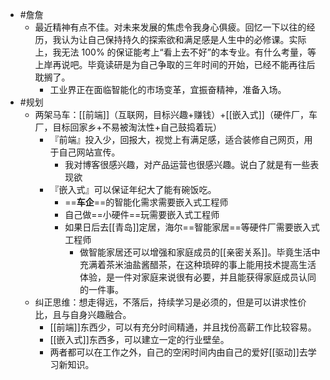 - #詹詹
	- 最近精神有点不佳。对未来发展的焦虑令我身心俱疲。回忆一下以往的经历，我认为让自己保持持久的探索欲和满足感是人生中的必修课。实际上，我无法 100% 的保证能考上“看上去不好”的本专业。有什么考量，等上岸再说吧。毕竟读研是为自己争取的三年时间的开始，已经不能再往后耽搁了。
		- 工业界正在面临智能化的市场变革，宜振奋精神，准备入场。
- #规划
	- 两架马车：[[前端]]（互联网，目标兴趣+赚钱）+[[嵌入式]]（硬件厂，车厂，目标回家乡+不易被淘汰性+自己鼓捣着玩）
		- 『前端』投入少，回报大，视觉上有满足感，适合装修自己网页，用于自己网站宣传。
			- 我对博客很感兴趣，对产品运营也很感兴趣。说白了就是有一些表现欲
		- 『嵌入式』可以保证年纪大了能有碗饭吃。
			- ==**车企**==的智能化需求需要嵌入式工程师
			- 自己做==小硬件==玩需要嵌入式工程师
			- 如果日后去[[青岛]]定居，海尔==智能家居==等硬件厂需要嵌入式工程师
				- 做智能家居还可以增强和家庭成员的[[亲密关系]]。毕竟生活中充满着茶米油盐酱醋茶，在这种琐碎的事上能用技术提高生活体验，是一件对家庭来说很有必要，并且能获得家庭成员认同的一件事。
	- 纠正思维：想走得远，不落后，持续学习是必须的，但是可以讲求性价比，且与自身兴趣融合。
		- [[前端]]东西少，可以有充分时间精通，并且找份高薪工作比较容易。
		- [[嵌入式]]东西多，可以建立一定的行业壁垒。
		- 两者都可以在工作之外，自己的空闲时间内由自己的爱好[[驱动]]去学习新知识。